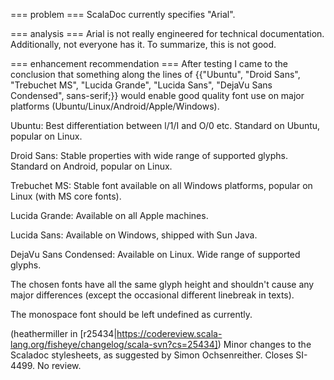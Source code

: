 === problem ===
ScalaDoc currently specifies "Arial".


=== analysis ===
Arial is not really engineered for technical documentation.
Additionally, not everyone has it.
To summarize, this is not good.

=== enhancement recommendation ===
After testing I came to the conclusion that something along the lines of {{"Ubuntu", "Droid Sans", "Trebuchet MS", "Lucida Grande", "Lucida Sans", "DejaVu Sans Condensed", sans-serif;}} would enable good quality font use on major platforms (Ubuntu/Linux/Android/Apple/Windows).

Ubuntu: Best differentiation between l/1/I and O/0 etc. Standard on Ubuntu, popular on Linux.

Droid Sans: Stable properties with wide range of supported glyphs. Standard on Android, popular on Linux.

Trebuchet MS:  Stable font available on all Windows platforms, popular on Linux (with MS core fonts).

Lucida Grande: Available on all Apple machines.

Lucida Sans: Available on Windows, shipped with Sun Java.

DejaVu Sans Condensed: Available on Linux. Wide range of supported glyphs.

The chosen fonts have all the same glyph height and shouldn't cause any major differences (except the occasional different linebreak in texts).

The monospace font should be left undefined as currently.

(heathermiller in [r25434|https://codereview.scala-lang.org/fisheye/changelog/scala-svn?cs=25434]) Minor changes to the Scaladoc stylesheets, as suggested by Simon Ochsenreither. Closes SI-4499. No review.
